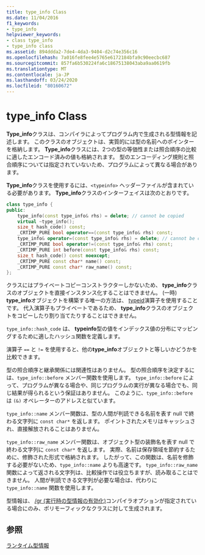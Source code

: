 ```yaml
---
title: type_info Class
ms.date: 11/04/2016
f1_keywords:
- type_info
helpviewer_keywords:
- class type_info
- type_info class
ms.assetid: 894ddda2-7de4-4da3-9404-d2c74e356c16
ms.openlocfilehash: 7a016fe8fee4e5765e6172184bfa9c90eecbc687
ms.sourcegitcommit: 857fa6b530224fa6c18675138043aba9aa0619fb
ms.translationtype: MT
ms.contentlocale: ja-JP
ms.lasthandoff: 03/24/2020
ms.locfileid: "80160672"
---
```

# <a name="type_info-class"></a>type_info Class

**Type_info**クラスは、コンパイラによってプログラム内で生成される型情報を記述します。 このクラスのオブジェクトは、実質的には型の名前へのポインターを格納します。 **Type_info**クラスには、2つの型の等価性または照合順序の比較に適したエンコード済みの値も格納されます。 型のエンコーディング規則と照合順序については指定されていないため、プログラムによって異なる場合があります。

**Type_info**クラスを使用するには、`<typeinfo>` ヘッダーファイルが含まれている必要があります。 **Type_info**クラスのインターフェイスは次のとおりです。

```cpp
class type_info {
public:
    type_info(const type_info& rhs) = delete; // cannot be copied
    virtual ~type_info();
    size_t hash_code() const;
    _CRTIMP_PURE bool operator==(const type_info& rhs) const;
    type_info& operator=(const type_info& rhs) = delete; // cannot be copied
    _CRTIMP_PURE bool operator!=(const type_info& rhs) const;
    _CRTIMP_PURE int before(const type_info& rhs) const;
    size_t hash_code() const noexcept;
    _CRTIMP_PURE const char* name() const;
    _CRTIMP_PURE const char* raw_name() const;
};
```

クラスにはプライベートコピーコンストラクターしかないため、 **type_info**クラスのオブジェクトを直接インスタンス化することはできません。 (一時) **type_info**オブジェクトを構築する唯一の方法は、 [typeid](../cpp/typeid-operator.md)演算子を使用することです。 代入演算子もプライベートであるため、 **type_info**クラスのオブジェクトをコピーしたり割り当てたりすることはできません。

`type_info::hash_code` は、 **typeinfo**型の値をインデックス値の分布にマッピングするために適したハッシュ関数を定義します。

演算子 `==` と `!=` を使用すると、他の**type_info**オブジェクトと等しいかどうかを比較できます。

型の照合順序と継承関係には関連性はありません。 型の照合順序を決定するには、`type_info::before` メンバー関数を使用します。 `type_info::before` によって、プログラムが異なる場合や、同じプログラムの実行が異なる場合でも、同じ結果が得られるという保証はありません。 このように、`type_info::before` は `(&)` オペレーターのアドレスと似ています。

`type_info::name` メンバー関数は、型の人間が判読できる名前を表す null で終わる文字列に `const char*` を返します。 ポイントされたメモリはキャッシュされ、直接解放されることはありません。

`type_info::raw_name` メンバー関数は、オブジェクト型の装飾名を表す null で終わる文字列に `const char*` を返します。 実際、名前は保存領域を節約するために、修飾された形式で格納されます。 したがって、この関数は、名前を修飾する必要がないため、`type_info::name` よりも高速です。 `type_info::raw_name` 関数によって返される文字列は、比較操作では役立ちますが、読み取ることはできません。 人間が判読できる文字列が必要な場合は、代わりに `type_info::name` 関数を使用します。

型情報は、 [/gr (実行時の型情報の有効化)](../build/reference/gr-enable-run-time-type-information.md)コンパイラオプションが指定されている場合にのみ、ポリモーフィックなクラスに対して生成されます。

## <a name="see-also"></a>参照

[ランタイム型情報](../cpp/run-time-type-information.md)
